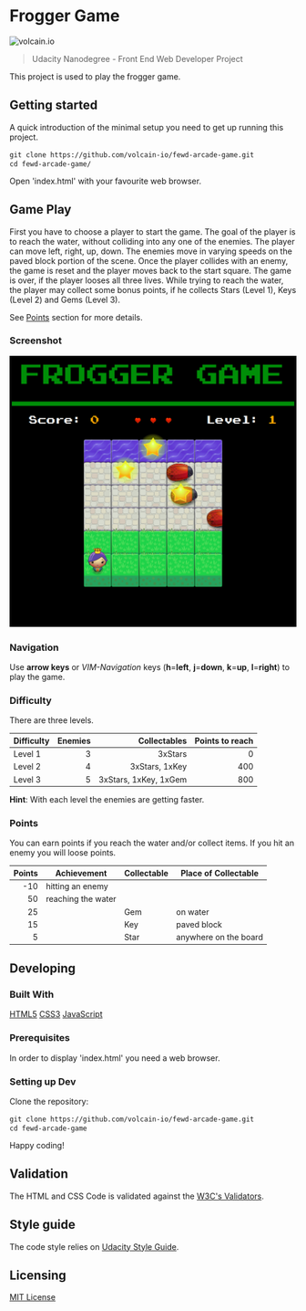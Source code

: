 # Frogger Game

![volcain.io](https://avatars1.githubusercontent.com/u/1916665?v=4&s=400)

> Udacity Nanodegree - Front End Web Developer Project

This project is used to play the frogger game.

## Getting started

A quick introduction of the minimal setup you need to get up running this project.

```shell
git clone https://github.com/volcain-io/fewd-arcade-game.git
cd fewd-arcade-game/
```

Open 'index.html' with your favourite web browser.

## Game Play

First you have to choose a player to start the game. The goal of the player is
to reach the water, without colliding into any one of the enemies. The player
can move left, right, up, down. The enemies move in varying speeds on the paved
block portion of the scene. Once the player collides with an enemy, the game is
reset and the player moves back to the start square. The game is over, if the
player looses all three lives.
While trying to reach the water, the player may collect some bonus points, if he
collects Stars (Level 1), Keys (Level 2) and Gems (Level 3).

See [Points](#points) section for more details.

### Screenshot

![Frogger Game](frogger_game.png)

### Navigation

Use **arrow keys** or
*VIM-Navigation* keys (**h**=**left**, **j**=**down**, **k**=**up**, **l**=**right**)
to play the game.

### Difficulty

There are three levels.

| Difficulty | Enemies | Collectables          | Points to reach |
|------------|--------:|----------------------:|----------------:|
| Level 1    | 3       | 3xStars               | 0               |
| Level 2    | 4       | 3xStars, 1xKey        | 400             |
| Level 3    | 5       | 3xStars, 1xKey, 1xGem | 800             |

**Hint**: With each level the enemies are getting faster.

### Points

You can earn points if you reach the water and/or collect items.
If you hit an enemy you will loose points.

| Points | Achievement        | Collectable | Place of Collectable  |
|-------:|--------------------|-------------|-----------------------|
| -10    | hitting an enemy   |             |                       |
| 50     | reaching the water |             |                       |
| 25     |                    | Gem         | on water              |
| 15     |                    | Key         | paved block           |
| 5      |                    | Star        | anywhere on the board |

## Developing

### Built With

[HTML5](https://www.w3.org/TR/html5/)
[CSS3](https://www.w3.org/Style/CSS/)
[JavaScript](https://developer.mozilla.org/en-US/docs/Web/JavaScript)

### Prerequisites

In order to display 'index.html' you need a web browser.

### Setting up Dev

Clone the repository:

```shell
git clone https://github.com/volcain-io/fewd-arcade-game.git
cd fewd-arcade-game
```

Happy coding!

## Validation

The HTML and CSS Code is validated against the [W3C's Validators](http://validator.w3.org/).

## Style guide

The code style relies on [Udacity Style Guide](https://udacity.github.io/frontend-nanodegree-styleguide/).

## Licensing

[MIT License](LICENSE)
